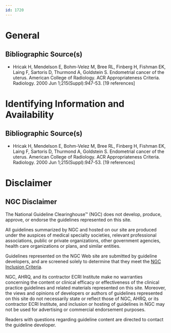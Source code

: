 ```yaml
---
id: 1720
---
```


# General

## Bibliographic Source(s)

- Hricak H, Mendelson E, Bohm-Velez M, Bree RL, Finberg H, Fishman EK, Laing F, Sartoris D, Thurmond A, Goldstein S. Endometrial cancer of the uterus. American College of Radiology. ACR Appropriateness Criteria. Radiology. 2000 Jun 1;215(Suppl):947-53. [19 references]

# Identifying Information and Availability

## Bibliographic Source(s)

- Hricak H, Mendelson E, Bohm-Velez M, Bree RL, Finberg H, Fishman EK, Laing F, Sartoris D, Thurmond A, Goldstein S. Endometrial cancer of the uterus. American College of Radiology. ACR Appropriateness Criteria. Radiology. 2000 Jun 1;215(Suppl):947-53. [19 references]

# Disclaimer

## NGC Disclaimer

The National Guideline Clearinghouse™ (NGC) does not develop, produce, approve, or endorse the guidelines represented on this site.

All guidelines summarized by NGC and hosted on our site are produced under the auspices of medical specialty societies, relevant professional associations, public or private organizations, other government agencies, health care organizations or plans, and similar entities.

Guidelines represented on the NGC Web site are submitted by guideline developers, and are screened solely to determine that they meet the [NGC Inclusion Criteria](/help-and-about/summaries/inclusion-criteria).

NGC, AHRQ, and its contractor ECRI Institute make no warranties concerning the content or clinical efficacy or effectiveness of the clinical practice guidelines and related materials represented on this site. Moreover, the views and opinions of developers or authors of guidelines represented on this site do not necessarily state or reflect those of NGC, AHRQ, or its contractor ECRI Institute, and inclusion or hosting of guidelines in NGC may not be used for advertising or commercial endorsement purposes.

Readers with questions regarding guideline content are directed to contact the guideline developer.

